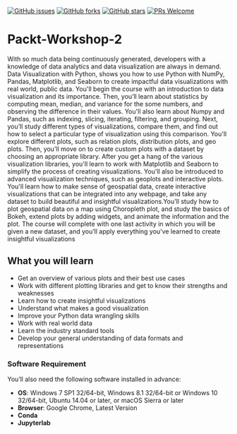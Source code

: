 [![GitHub issues](https://img.shields.io/github/issues/TrainingByPackt/Data-Visualization-with-Python.svg)](https://github.com/TrainingByPackt/Data-Visualization-with-Python/issues)
[![GitHub forks](https://img.shields.io/github/forks/TrainingByPackt/Data-Visualization-with-Python.svg)](https://github.com/TrainingByPackt/Data-Visualization-with-Python/network)
[![GitHub stars](https://img.shields.io/github/stars/TrainingByPackt/Data-Visualization-with-Python.svg)](https://github.com/TrainingByPackt/Data-Visualization-with-Python/stargazers)
[![PRs Welcome](https://img.shields.io/badge/PRs-welcome-brightgreen.svg)](https://github.com/TrainingByPackt/Data-Visualization-with-Python/pulls)

# Packt-Workshop-2
With so much data being continuously generated, developers with a knowledge of data analytics and data visualization are always in demand. Data Visualization with Python, shows you how to use Python with NumPy, Pandas, Matplotlib, and Seaborn to create impactful data visualizations with real world, public data. 
You'll begin the course with an introduction to data visualization and its importance. Then, you’ll learn about statistics by computing mean, median, and variance for the some numbers, and observing the difference in their values. You'll also learn about Numpy and Pandas, such as indexing, slicing, iterating, filtering, and grouping. Next, you’ll study different types of visualizations, compare them, and find out how to select a particular type of visualization using this comparison. You'll explore different plots, such as relation plots, distribution plots, and geo plots. Then, you'll move on to create custom plots with a dataset by choosing an appropriate library. After you get a hang of the various visualization libraries, you'll learn to work with Matplotlib and Seaborn to simplify the process of creating visualizations. You'll also be introduced to advanced visualization techniques, such as geoplots and interactive plots. You'll learn how to make sense of geospatial data, create interactive visualizations that can be integrated into any webpage, and take any dataset to build beautiful and insightful visualizations.You'll study how to plot geospatial data on a map using Choropleth plot, and study the basics of Bokeh, extend plots by adding widgets, and animate the information and the plot.
The course will complete with one last activity in which you will be given a new dataset, and you’ll apply everything you’ve learned to create insightful visualizations

## What you will learn
* Get an overview of various plots and their best use cases
* Work with different plotting libraries and get to know their strengths and weaknesses
* Learn how to create insightful visualizations
* Understand what makes a good visualization
* Improve your Python data wrangling skills
* Work with real world data
* Learn the industry standard tools
* Develop your general understanding of data formats and representations 

### Software Requirement
You’ll also need the following software installed in advance:
* **OS**: Windows 7 SP1 32/64-bit, Windows 8.1 32/64-bit or Windows 10 32/64-bit, Ubuntu 14.04 or later, or macOS Sierra or later
* **Browser**: Google Chrome, Latest Version
* **Conda**
* **Jupyterlab**
